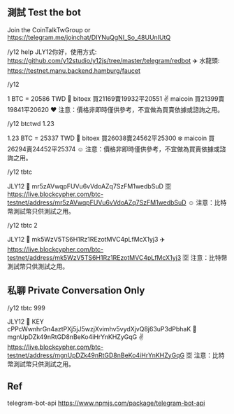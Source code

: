 ## 測試 Test the bot

Join the CoinTalkTwGroup or https://telegram.me/joinchat/DIYNuQgNI_So_48UUnIUtQ

/y12 help
JLY12你好，使用方式: https://github.com/y12studio/y12js/tree/master/telegram/redbot ✈️ 水龍頭: https://testnet.manu.backend.hamburg/faucet

/y12

1 BTC = 20586 TWD 💸 bitoex 買21169賣19932平20551 ✌️ maicoin 買21399賣19841平20620 ❤️ 注意：價格非即時僅供參考，不宜做為買賣依據或諮詢之用。

/y12 btctwd 1.23

1.23 BTC = 25337 TWD 💸 bitoex 買26038賣24562平25300 ❄️ maicoin 買26294賣24452平25374 ☺️ 注意：價格非即時僅供參考，不宜做為買賣依據或諮詢之用。

/y12 tbtc

JLY12 💸 mr5zAVwqpFUVu6vVdoAZq7SzFM1wedbSuD 🈳 https://live.blockcypher.com/btc-testnet/address/mr5zAVwqpFUVu6vVdoAZq7SzFM1wedbSuD ☺️ 注意：比特幣測試幣只供測試之用。

/y12 tbtc 2

JLY12 💸 mk5WzV5TS6H1Rz1REzotMVC4pLfMcX1yj3 ✈️ https://live.blockcypher.com/btc-testnet/address/mk5WzV5TS6H1Rz1REzotMVC4pLfMcX1yj3 🈳 注意：比特幣測試幣只供測試之用。

## 私聊 Private Conversation Only

/y12 tbtc 999

JLY12 💸 KEY cPPcWwnhrGn4aztPXj5jJ5wzjXvimhv5vydXjvQ8j63uP3dPbhaK 💸 mgnUpDZk49nRtGD8nBeKo4iHrYnKHZyGqG ✌️ https://live.blockcypher.com/btc-testnet/address/mgnUpDZk49nRtGD8nBeKo4iHrYnKHZyGqG 🈳 注意：比特幣測試幣只供測試之用。

## Ref

telegram-bot-api
 https://www.npmjs.com/package/telegram-bot-api
